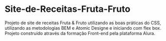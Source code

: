 # Site-de-Receitas-Fruta-Fruto
Projeto de site de receitas Fruta &amp; Fruto utilizando as boas práticas do CSS, utilizando as metodologias BEM e Atomic Designe e iniciando com flex box. Projeto construído através da formação Front-end pela plataforma Alura.

